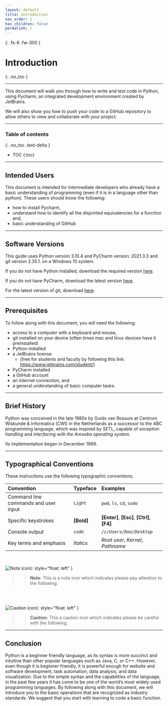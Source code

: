 ```yaml
---
layout: default
title: Introduction
nav_order: 1
has_children: false
permalink: /
---
```


{: .fs-6 .fw-300 }

# Introduction
{: .no_toc }

---

This document will walk you through how to write and test code in Python, using Pycharm, an integrated development environment created by JetBrains. 

We will also show you how to push your code to a GitHub repository to allow others to view and collaborate with your project.

---

### Table of contents
{: .no_toc .text-delta }
* TOC
{:toc}

---

## Intended Users

This document is intended for intermediate developers who already have a basic understanding of programming (even if it is in a language other than python). These users should know the following:

* how to install Pycharm,
* understand how to identify all the disjointed equivalencies for a function and,
* basic understanding of GitHub

---

## Software Versions

This guide uses Python version 3.10.4 and PyCharm version: 2021.3.3 and git version 2.35.1. on a Windows 10 system. 

If you do not have Python installed, download the required version [here](https://www.python.org/downloads/release/python-3104/).

If you do not have PyCharm, download the latest version [here](https://www.jetbrains.com/pycharm/download/#section=windows). 

For the latest version of git, download [here](https://git-scm.com/download/mac).

---

## Prerequisites

To follow along with this document, you will need the following: 

- access to a computer with a keyboard and mouse,
- git installed on your device (often times mac and linux devices have it preinstalled)
- Python installed
- a JetBrains license 
    - (free for students and faculty by following this link: https://www.jetbrains.com/student/)
- PyCharm installed
- a GitHub account
- an internet connection, and
- a general understanding of basic computer tasks.

---

## Brief History
Python was conceived in the late 1980s by Guido van Rossum at Centrum Wiskunde & Informatica (CWI) in the Netherlands as a successor to the ABC programming language, which was inspired by SETL, capable of _exception handling_ and _interfacing with the Amoeba operating system_.

Its implementation began in December 1989.

---

## Typographical Conventions

These instructions use the following typographic conventions.

| Convention                           | Typeface      | Examples                                         |
| :----                                | :----         | :----                                            |
| Command line commands and user input |   ```Light``` |     ```pwd```, ```ls```, ```cd```, ```sudo```    |
| Specific keystrokes                  |   **[Bold]**  |     **[Enter]**, **[Esc]**, **[Ctrl]**, **[F4]** |
| Console output                       |   *`code`*    |     *`/c/Users/Don/Desktop`*                     |
| Key terms and emphasis               |   _Italics_   |     _Root user_, _Kernel_, _Pathname_            |

<br />

![Note icon](https://github.com/dl90/linux-basics/blob/gh-pages/docs/images/icons/note.png?raw=true "Note"){: style="float: left" }
>> **Note**: This is a note icon which indicates please pay attention to the following.
<br />
<br />

![Caution icon](https://github.com/dl90/linux-basics/blob/gh-pages/docs/images/icons/caution.png?raw=true "Caution"){: style="float: left" }
>> **Caution**: This a caution icon which indicates please be careful with the following.

---

## Conclusion
Python is a beginner friendly language, as its syntax is more succinct and intuitive than other popular languages such as Java, C, or C++. However, even though it is beginner friendly, it is powerful enough for website and software development, task automation, data analysis, and data visualization. Due to the simple syntax and the capabilities of the language, in the past few years it has come to be one of the world’s most widely used programming languages. By following along with this document, we will introduce you to the basic operations that are recognized as industry standards. We suggest that you start with learning to code a basic function.
